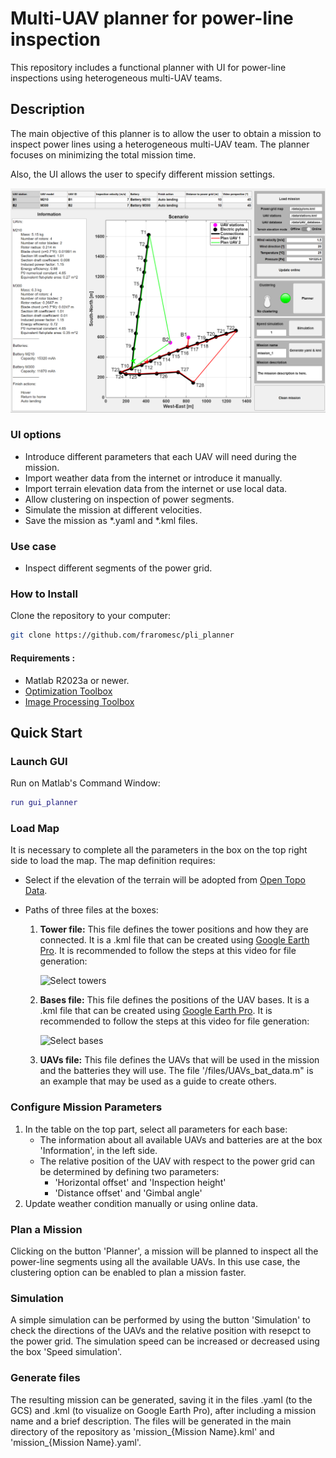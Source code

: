 # Multi-UAV planner for power-line inspection

 This repository includes a functional planner with UI for power-line inspections using heterogeneous multi-UAV teams. 

## Description
The main objective of this planner is to allow the user to obtain a mission to inspect power lines using a heterogeneous multi-UAV team. The planner focuses on minimizing the total mission time. 

Also, the UI allows the user to specify different mission settings. 

![Planner](./media/planner.png)

### UI options
 - Introduce different parameters that each UAV will need during the mission.
 - Import weather data from the internet or introduce it manually. 
 - Import terrain elevation data from the internet or use local data. 
 - Allow clustering on inspection of power segments. 
 - Simulate the mission at different velocities.
 - Save the mission as *.yaml and *.kml files.

### Use case
 - Inspect different segments of the power grid. 

### How to Install
Clone the repository to your computer: 

``` bash
git clone https://github.com/fraromesc/pli_planner
```

#### Requirements : 
 - Matlab R2023a or newer. 
 - [Optimization Toolbox](https://nl.mathworks.com/products/optimization.html)
 - [Image Processing Toolbox](https://nl.mathworks.com/products/image-processing.html) 
 
## Quick Start 
### Launch GUI
Run on Matlab's Command Window: 


``` Matlab
run gui_planner
```

### Load Map
It is necessary to complete all the parameters in the box on the top right side to load the map. The map definition requires:
 - Select if the elevation of the terrain will be adopted from [Open Topo Data](https://www.opentopodata.org/datasets/eudem/).
 - Paths of three files at the boxes:

    1. **Tower file:** This file defines the tower positions and how they are connected. It is a .kml file that can be created using [Google Earth Pro](https://www.google.com/intl/es/earth/about/versions/#earth-pro). It is recommended to follow the steps at this video for file generation:

        ![Select towers](./media/guidePylons.gif)

    2. **Bases file:** This file defines the positions of the UAV bases. It is a .kml file that can be created using [Google Earth Pro](https://www.google.com/intl/es/earth/about/versions/#earth-pro). It is recommended to follow the steps at this video for file generation:

        ![Select bases](./media/guideStations.gif)

    3. **UAVs file:** This file defines the UAVs that will be used in the mission and the batteries they will use. The file '/files/UAVs_bat_data.m" is an example that may be used as a guide to create others. 

### Configure Mission Parameters

   1. In the table on the top part, select all parameters for each base:
        - The information about all available UAVs and batteries are at the box 'Information', in the left side.
        - The relative position of the UAV with respect to the power grid can be determined by defining two parameters:
            - 'Horizontal offset' and 'Inspection height'
            - 'Distance offset' and 'Gimbal angle' 
   2.  Update weather condition manually or using online data.

### Plan a Mission
Clicking on the button 'Planner', a mission will be planned to inspect all the power-line segments using all the available UAVs. In this use case, the clustering option can be enabled to plan a mission faster.

### Simulation
A simple simulation can be performed by using the button 'Simulation' to check the directions of the UAVs and the relative position with resepct to the power grid. The simulation speed can be increased or decreased using the box 'Speed simulation'.

### Generate files
The resulting mission can be generated, saving it in the files .yaml (to the GCS) and .kml (to visualize on Google Earth Pro), after including a mission name and a brief description. The files will be generated in the main directory of the repository as 'mission_{Mission Name}.kml' and 'mission_{Mission Name}.yaml'. 
